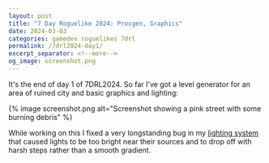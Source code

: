 ```yaml
---
layout: post
title: "7 Day Roguelike 2024: Procgen, Graphics"
date: 2024-03-03
categories: gamedev roguelikes 7drl
permalink: /7drl2024-day1/
excerpt_separator: <!--more-->
og_image: screenshot.png
---
```


It's the end of day 1 of 7DRL2024. So far I've got a level generator for an
area of ruined city and basic graphics and lighting:

{% image screenshot.png alt="Screenshot showing a pink street with some burning debris" %}

While working on this I fixed a very longstanding bug in my [lighting
system](https://crates.io/crates/visible_area_detection) that caused lights to
be too bright near their sources and to drop off with harsh steps rather than a
smooth gradient.

